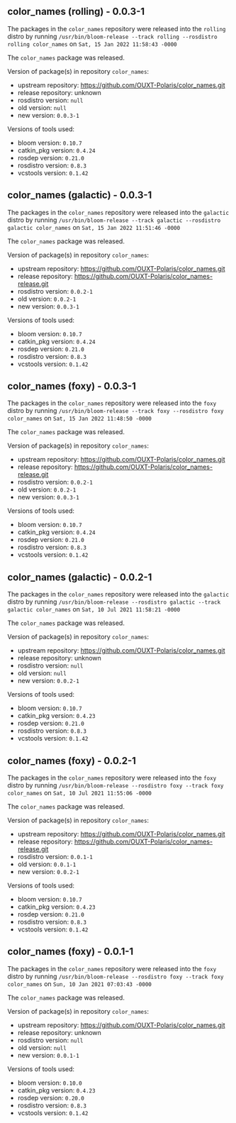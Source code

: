 ## color_names (rolling) - 0.0.3-1

The packages in the `color_names` repository were released into the `rolling` distro by running `/usr/bin/bloom-release --track rolling --rosdistro rolling color_names` on `Sat, 15 Jan 2022 11:58:43 -0000`

The `color_names` package was released.

Version of package(s) in repository `color_names`:

- upstream repository: https://github.com/OUXT-Polaris/color_names.git
- release repository: unknown
- rosdistro version: `null`
- old version: `null`
- new version: `0.0.3-1`

Versions of tools used:

- bloom version: `0.10.7`
- catkin_pkg version: `0.4.24`
- rosdep version: `0.21.0`
- rosdistro version: `0.8.3`
- vcstools version: `0.1.42`


## color_names (galactic) - 0.0.3-1

The packages in the `color_names` repository were released into the `galactic` distro by running `/usr/bin/bloom-release --track galactic --rosdistro galactic color_names` on `Sat, 15 Jan 2022 11:51:46 -0000`

The `color_names` package was released.

Version of package(s) in repository `color_names`:

- upstream repository: https://github.com/OUXT-Polaris/color_names.git
- release repository: https://github.com/OUXT-Polaris/color_names-release.git
- rosdistro version: `0.0.2-1`
- old version: `0.0.2-1`
- new version: `0.0.3-1`

Versions of tools used:

- bloom version: `0.10.7`
- catkin_pkg version: `0.4.24`
- rosdep version: `0.21.0`
- rosdistro version: `0.8.3`
- vcstools version: `0.1.42`


## color_names (foxy) - 0.0.3-1

The packages in the `color_names` repository were released into the `foxy` distro by running `/usr/bin/bloom-release --track foxy --rosdistro foxy color_names` on `Sat, 15 Jan 2022 11:48:50 -0000`

The `color_names` package was released.

Version of package(s) in repository `color_names`:

- upstream repository: https://github.com/OUXT-Polaris/color_names.git
- release repository: https://github.com/OUXT-Polaris/color_names-release.git
- rosdistro version: `0.0.2-1`
- old version: `0.0.2-1`
- new version: `0.0.3-1`

Versions of tools used:

- bloom version: `0.10.7`
- catkin_pkg version: `0.4.24`
- rosdep version: `0.21.0`
- rosdistro version: `0.8.3`
- vcstools version: `0.1.42`


## color_names (galactic) - 0.0.2-1

The packages in the `color_names` repository were released into the `galactic` distro by running `/usr/bin/bloom-release --rosdistro galactic --track galactic color_names` on `Sat, 10 Jul 2021 11:58:21 -0000`

The `color_names` package was released.

Version of package(s) in repository `color_names`:

- upstream repository: https://github.com/OUXT-Polaris/color_names.git
- release repository: unknown
- rosdistro version: `null`
- old version: `null`
- new version: `0.0.2-1`

Versions of tools used:

- bloom version: `0.10.7`
- catkin_pkg version: `0.4.23`
- rosdep version: `0.21.0`
- rosdistro version: `0.8.3`
- vcstools version: `0.1.42`


## color_names (foxy) - 0.0.2-1

The packages in the `color_names` repository were released into the `foxy` distro by running `/usr/bin/bloom-release --rosdistro foxy --track foxy color_names` on `Sat, 10 Jul 2021 11:55:06 -0000`

The `color_names` package was released.

Version of package(s) in repository `color_names`:

- upstream repository: https://github.com/OUXT-Polaris/color_names.git
- release repository: https://github.com/OUXT-Polaris/color_names-release.git
- rosdistro version: `0.0.1-1`
- old version: `0.0.1-1`
- new version: `0.0.2-1`

Versions of tools used:

- bloom version: `0.10.7`
- catkin_pkg version: `0.4.23`
- rosdep version: `0.21.0`
- rosdistro version: `0.8.3`
- vcstools version: `0.1.42`


## color_names (foxy) - 0.0.1-1

The packages in the `color_names` repository were released into the `foxy` distro by running `/usr/bin/bloom-release --rosdistro foxy --track foxy color_names` on `Sun, 10 Jan 2021 07:03:43 -0000`

The `color_names` package was released.

Version of package(s) in repository `color_names`:

- upstream repository: https://github.com/OUXT-Polaris/color_names.git
- release repository: unknown
- rosdistro version: `null`
- old version: `null`
- new version: `0.0.1-1`

Versions of tools used:

- bloom version: `0.10.0`
- catkin_pkg version: `0.4.23`
- rosdep version: `0.20.0`
- rosdistro version: `0.8.3`
- vcstools version: `0.1.42`


